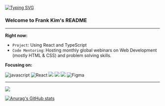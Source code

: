 [![Typing SVG](https://readme-typing-svg.herokuapp.com?color=%2327475A&size=25&lines=Hi%2C+there.+%F0%9F%91%8B)](https://git.io/typing-svg)
### Welcome to Frank Kim's README

---

__Right now:__ 

* `Project`: Using React and TypeScript
* `Code Mentoring`: Hosting monthly global webinars on Web Development (mostly HTML & CSS)  and problem solving skills. 


__Focusing on:__ 

![javascript](https://img.shields.io/badge/JavaScript-F7DF1E?&logo=JavaScript&logoColor=black)
![React](https://img.shields.io/badge/React-20232A?style=Plastic&logo=react&logoColor=61DAFB)
<img src="https://img.shields.io/badge/TypeScript-3178C6?style=Plastic&logo=TypeScript&logoColor=white"/> 
<img src="https://img.shields.io/badge/HTML5-E34F26?style=Plastic&logo=HTML5&logoColor=white"/>
<img src="https://img.shields.io/badge/CSS3-1572B6?style=Plastic&logo=CSS3&logoColor=white"/>
![Figma](https://img.shields.io/static/v1?style=Plastic&message=Figma&color=purple&logo=Figma&logoColor=FFFFFF&label=)




---

<div style="display: flex, align-items:center">
   <img src="https://github-readme-stats.vercel.app/api/top-langs/?username=devfrankkim&theme=tokyonight&exclude_repo=Computer-Science-Engineering&layout=compact&langs_count=5"/>
   
  

[![Anurag's GitHub stats](https://github-readme-stats.vercel.app/api?username=devfrankkim&theme=tokyonight&show_icons=true)](https://github.com/devfrankkim/github-readme-stats)

<div>
